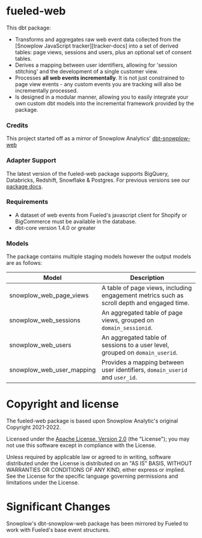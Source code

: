 
# fueled-web

This dbt package:

- Transforms and aggregates raw web event data collected from the [Snowplow JavaScript tracker][tracker-docs] into a set of derived tables: page views, sessions and users, plus an optional set of consent tables.
- Derives a mapping between user identifiers, allowing for 'session stitching' and the development of a single customer view.
- Processes **all web events incrementally**. It is not just constrained to page view events - any custom events you are tracking will also be incrementally processed.
- Is designed in a modular manner, allowing you to easily integrate your own custom dbt models into the incremental framework provided by the package.

### Credits

This project started off as a mirror of Snowplow Analytics' [dbt-snowplow-web](https://github.com/snowplow/dbt-snowplow-web)

### Adapter Support

The latest version of the fueled-web package supports BigQuery, Databricks, Redshift, Snowflake & Postgres. For previous versions see our [package docs](https://docs.snowplow.io/docs/modeling-your-data/modeling-your-data-with-dbt/).

### Requirements

- A dataset of web events from Fueled's javascript client for Shopify or BigCommerce must be available in the database.
- dbt-core version 1.4.0 or greater

### Models

The package contains multiple staging models however the output models are as follows:

| Model                             | Description                                                                                                  |
| --------------------------------- | ------------------------------------------------------------------------------------------------------------ |
| snowplow_web_page_views           | A table of page views, including engagement metrics such as scroll depth and engaged time.                   |
| snowplow_web_sessions             | An aggregated table of page views, grouped on `domain_sessionid`.                                            |
| snowplow_web_users                | An aggregated table of sessions to a user level, grouped on `domain_userid`.                                 |
| snowplow_web_user_mapping         | Provides a mapping between user identifiers, `domain_userid` and `user_id`.                                  |

# Copyright and license

The fueled-web package is based upon Snowplow Analytic's original Copyright 2021-2022.

Licensed under the [Apache License, Version 2.0][license] (the "License");
you may not use this software except in compliance with the License.

Unless required by applicable law or agreed to in writing, software
distributed under the License is distributed on an "AS IS" BASIS,
WITHOUT WARRANTIES OR CONDITIONS OF ANY KIND, either express or implied.
See the License for the specific language governing permissions and
limitations under the License.

[license]: http://www.apache.org/licenses/LICENSE-2.0

# Significant Changes

Snowplow's dbt-snowplow-web package has been mirrored by Fueled to work with Fueled's base event structures.